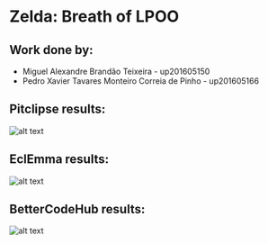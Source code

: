 # Zelda: Breath of LPOO

## Work done by:
- Miguel Alexandre Brandão Teixeira - up201605150
- Pedro Xavier Tavares Monteiro Correia de Pinho - up201605166

## Pitclipse results:

![alt text](https://raw.githubusercontent.com/miguelalexbt/LPOO1718_T3G11/guided-project-delivery/res/lpoo_pit.png)

## EclEmma results:

![alt text](https://raw.githubusercontent.com/miguelalexbt/LPOO1718_T3G11/guided-project-delivery/res/lpoo_eclemma.png)

## BetterCodeHub results:

![alt text](https://raw.githubusercontent.com/miguelalexbt/LPOO1718_T3G11/guided-project-delivery/res/lpoo_guidelines.png)


